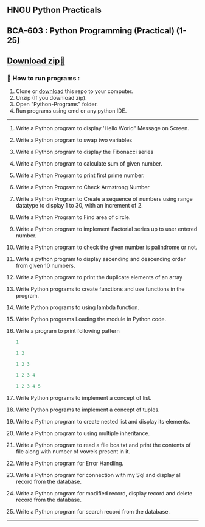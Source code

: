 ## HNGU Python Practicals

## BCA-603 : Python Programming (Practical) (1-25)

## [Download zip🙂](https://github.com/xmi1an/python_practicals/archive/refs/heads/master.zip)

### 🌟 How to run programs :

1. Clone or [download](https://github.com/xmi1an/python_practicals/archive/refs/heads/master.zip) this repo to your computer.
2. Unzip (If you download zip).
3. Open "Python-Programs" folder.
4. Run programs using cmd or any python IDE.

---

1. Write a Python program to display 'Hello World" Message on Screen.
2. Write a Python program to swap two variables
3. Write a Python program to display the Fibonacci series
4. Write a Python program to calculate sum of given number.
5. Write a Python Program to print first prime number.
6. Write a Python Program to Check Armstrong Number
7. Write a Python Program to Create a sequence of numbers using range datatype to display 1 to 30, with an increment of 2.
8. Write a Python Program to Find area of circle.
9. Write a Python program to implement Factorial series up to user entered number.
10. Write a Python program to check the given number is palindrome or not.
11. Write a python program to display ascending and descending order from given 10 numbers.
12. Write a Python program to print the duplicate elements of an array
13. Write Python programs to create functions and use functions in the program.
14. Write Python programs to using lambda function.
15. Write Python programs Loading the module in Python code.
16. Write a program to print following pattern

    ```python
    1

    1 2

    1 2 3

    1 2 3 4

    1 2 3 4 5
    ```

17. Write Python programs to implement a concept of list.
18. Write Python programs to implement a concept of tuples.
19. Write a Python program to create nested list and display its elements.
20. Write a Python program to using multiple inheritance.
21. Write a Python program to read a file bca.txt and print the contents of file along
    with number of vowels present in it.
22. Write a Python program for Error Handling.
23. Write a Python program for connection with my Sql and display all record from
    the database.
24. Write a Python program for modified record, display record and delete record
    from the database.
25. Write a Python program for search record from the database.

---
